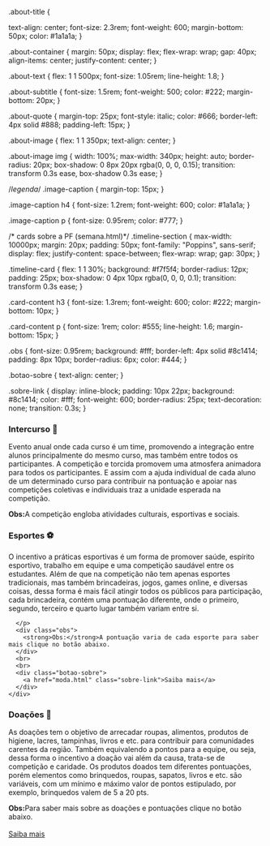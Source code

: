 .about-title {
  
  text-align: center;
  font-size: 2.3rem;
  font-weight: 600;
  margin-bottom: 50px;
  color: #1a1a1a;
}

.about-container {
  margin: 50px;
  display: flex;
  flex-wrap: wrap;
  gap: 40px;
  align-items: center;
  justify-content: center;
}

.about-text {
  flex: 1 1 500px;
  font-size: 1.05rem;
  line-height: 1.8;
}

.about-subtitle {
  font-size: 1.5rem;
  font-weight: 500;
  color: #222;
  margin-bottom: 20px;
}

.about-quote {
  margin-top: 25px;
  font-style: italic;
  color: #666;
  border-left: 4px solid #888;
  padding-left: 15px;
}

.about-image {
  flex: 1 1 350px;
  text-align: center;
}

.about-image img {
  width: 100%;
  max-width: 340px;
  height: auto;
  border-radius: 20px;
  box-shadow: 0 8px 20px rgba(0, 0, 0, 0.15);
  transition: transform 0.3s ease, box-shadow 0.3s ease;
}

/*legenda*/
.image-caption {
  margin-top: 15px;
}

.image-caption h4 {
  font-size: 1.2rem;
  font-weight: 600;
  color: #1a1a1a;
}

.image-caption p {
  font-size: 0.95rem;
  color: #777;
}

/* cards sobre a PF (semana.html)*/
.timeline-section {
  max-width: 10000px;
  margin: 20px;
  padding: 50px;
  font-family: "Poppins", sans-serif;
  display: flex;
  justify-content: space-between;
  flex-wrap: wrap;
  gap: 30px;
}

.timeline-card {
  flex: 1 1 30%;
  background: #f7f5f4;
  border-radius: 12px;
  padding: 25px;
  box-shadow: 0 4px 10px rgba(0, 0, 0, 0.1);
  transition: transform 0.3s ease;
}


.card-content h3 {
  font-size: 1.3rem;
  font-weight: 600;
  color: #222;
  margin-bottom: 10px;
}

.card-content p {
  font-size: 1rem;
  color: #555;
  line-height: 1.6;
  margin-bottom: 15px;
}

.obs {
  font-size: 0.95rem;
  background: #fff;
  border-left: 4px solid #8c1414;
  padding: 8px 10px;
  border-radius: 6px;
  color: #444;
}

.botao-sobre {
  text-align: center;
}

.sobre-link {
  display: inline-block;
  padding: 10px 22px;
  background: #8c1414;
  color: #fff;
  font-weight: 600;
  border-radius: 25px;
  text-decoration: none;
  transition: 0.3s;
}






<section class="timeline-section">
  <div class="timeline-line"></div>

  
  <div class="timeline-card left">
    <div class="card-content">
      <h3>Intercurso 🧩</h3>
      <p>
        Evento anual onde cada curso é um time, promovendo a integração entre alunos principalmente do mesmo curso, mas também entre todos os participantes.
       A competição e torcida promovem uma atmosfera animadora para todos os participantes. E assim com a ajuda individual de cada aluno de um determinado curso para contribuir na pontuação e apoiar nas competições coletivas e individuais traz a unidade esperada na competição. 
      </p>
      <div class="obs">
        <strong>Obs:</strong>A competição engloba atividades culturais, esportivas e sociais.
      </div>
    </div>
  </div>


  <div class="timeline-card right">
    <div class="card-content">
      <h3>Esportes ⚽</h3>
      <p>
        O incentivo a práticas esportivas é um forma de promover saúde, espírito esportivo,
        trabalho em equipe e uma competição saudável entre os estudantes. 
        Além de que na competição não tem apenas esportes tradicionais, mas também brincadeiras, jogos, games online, e diversas coisas, dessa forma é mais fácil atingir todos os públicos para participação, cada brincadeira, contém uma pontuação diferente, onde o primeiro, segundo, terceiro e quarto lugar também variam entre si. 
      
      </p>
      <div class="obs">   
        <strong>Obs:</strong>A pontuação varia de cada esporte para saber mais clique no botão abaixo.
      </div>
      <br>
      <br>
      <div class="botao-sobre">
        <a href="moda.html" class="sobre-link">Saiba mais</a>
      </div>
    </div>
  </div>

  <div class="timeline-card left">
    <div class="card-content">
      <h3>Doações 🎁</h3>
      <p>
        As doações tem o objetivo de arrecadar roupas, alimentos, produtos de higiene, lacres, tampinhas, livros e etc. para contribuir para comunidades carentes da região. 
        Também equivalendo a pontos para a equipe, ou seja, dessa forma o incentivo a doação vai além da causa, trata-se de competição e caridade.
        Os produtos doados tem diferentes pontuações, porém elementos como brinquedos, roupas, sapatos, livros e etc. são variáveis, com um mínimo e máximo valor de pontos estipulado, por exemplo, brinquedos valem de 5 a 20 pts.
      </p>
      <div class="obs">
        <strong>Obs:</strong>Para saber mais sobre as doações e pontuações clique no botão abaixo.
      </div>
        <br>
      <div class="botao-sobre">
        <a href="doa.html" class="sobre-link">Saiba mais</a>
      </div>
    </div>
  </div>
</section>
